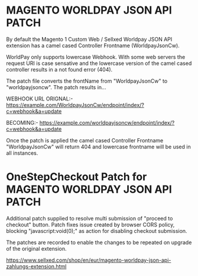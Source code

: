 # MAGENTO WORLDPAY JSON API PATCH

By default the Magento 1 Custom Web / Sellxed Worldpay JSON API extension has a camel cased Controller Frontname (WorldpayJsonCw).

WorldPay only supports lowercase Webhook. With some web servers the request URI is case sensative and the lowercase version of the camel cased controller results in a not found error (404).

The patch file converts the frontName from "WorldpayJsonCw" to "worldpayjsoncw". The patch results in...

WEBHOOK URL ORIGNAL:-
https://example.com/WorldpayJsonCw/endpoint/index/?c=webhook&a=update

BECOMING:-
https://example.com/worldpayjsoncw/endpoint/index/?c=webhook&a=update

Once the patch is applied the camel cased Controller Frontname "WorldpayJsonCw" will return 404 and lowercase frontname will be used in all instances.

# OneStepCheckout Patch for MAGENTO WORLDPAY JSON API PATCH

Additional patch supplied to resolve multi submission of "proceed to checkout" button. Patch fixes issue created by browser CORS policy, blocking "javascript:void(0);" as action for disabling checkout submission.

The patches are recorded to enable the changes to be repeated on upgrade of the original extension.

https://www.sellxed.com/shop/en/eur/magento-worldpay-json-api-zahlungs-extension.html
